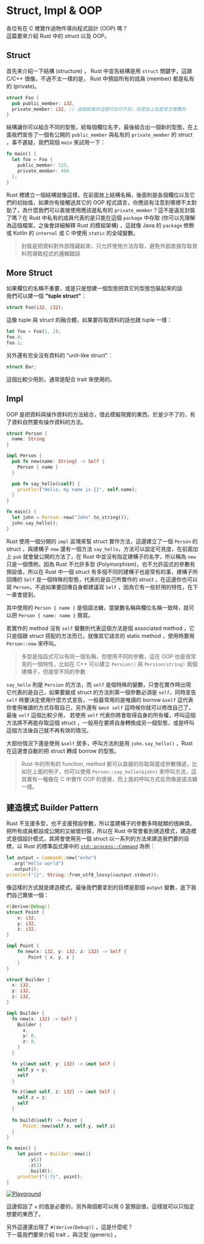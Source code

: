 Struct, Impl & OOP
=================

各位有在 C 裡實作過物件導向程式設計 (OOP) 嗎？  
這篇要來介紹 Rust 中的 struct 以及 OOP。

Struct
------

首先來介紹一下結構 (structure) ， Rust 中宣告結構是用 `struct` 關鍵字，這跟 C/C++ 很像，不過不太一樣的是， Rust 中預設所有的成員 (member) 都是私有的 (private)。

```rust
struct Foo {
  pub public_member: i32,
  private_member: i32, // 這個結尾的逗號可加可不加，但是加上去是官方推薦的
}
```

結構讓你可以組合不同的型態，給每個欄位名字，最後組合出一個新的型態，在上面我們宣告了一個有公開的 `public_member` 與私有的 `private_member` 的 struct ，事不遲疑，我們寫個 `main` 來試用一下：

```rust
fn main() {
  let foo = Foo {
    public_member: 123,
    private_member: 456
  };
}
```

Rust 裡建立一個結構就像這樣，在前面放上結構名稱，後面則是各個欄位以及它們的初始值，如果你有接觸過其它的 OOP 程式語言，你應該有注意到哪裡不太對勁了，為什麼我們可以直接使用應該是私有的 `private_member`？這不是違反封裝了嗎？在 Rust 中私有的成員代表的是只能在這個 `package` 中存取 (你可以先理解為這個檔案，之後會詳細解釋 Rust 的模組架構) ，這就像 Java 的 `package` 修飾或 Kotlin 的 `internal` 或 C 中使用 `static` 的全域變數。

> 封裝是把資料對外部隱藏起來，只允許使用方法存取，避免外部直接存取資料而導致程式的邏輯錯誤

More Struct
-----------

如果欄位的名稱不重要，或是只是想建一個型態把其它的型態包裝起來的話  
我們可以建一個 **"tuple struct"**：

```rust
struct Foo(i32, i32);
```

這像 tuple 與 struct 的融合體，如果要存取資料的話也跟 tuple 一樣：  

```rust
let foo = Foo(1, 2);
foo.0;
foo.1;
```

另外還有完全沒有資料的 "unit-like struct"：  

```rust
struct Bar;
```

這個比較少用到，通常是配合 trait 來使用的。

Impl
----

OOP 是把資料與操作資料的方法結合，借此模擬現實的東西，於是少不了的，有了資料自然要有操作資料的方法。  

```rust
struct Person {
  name: String
}

impl Person {
  pub fn new(name: String) -> Self {
    Person { name }
  }

  pub fn say_hello(&self) {
    println!("Hello, my name is {}", self.name);
  }
}

fn main() {
  let john = Person::new("John".to_string());
  john.say_hello();
}
```

Rust 使用一個分開的 `impl` 區塊來幫 struct 實作方法，這邊建立了一個 `Person` 的 struct ，與建構子 `new` 還有一個方法 `say_hello`，方法可以設定可見度，在前面加上 `pub` 就會變公開的方法了，在 Rust 中並沒有指定建構子的名字，所以稱為 `new` 只是一個慣例，因為 Rust 不允許多型 (Polymorphism)，也不允許函式的參數有預設值，所以在 Rust 中一個 struct 有多個不同的建構子也是常有的事，建構子所回傳的 `Self` 是一個特殊的型態，代表的是自己所實作的 struct ，在這邊你也可以寫 `Person`，不過如果要回傳自身都建議寫 `Self` ，因為它有一些好用的特性，在下一章會提到。  

其中使用的 `Person { name }` 是個語法糖，當變數名稱與欄位名稱一致時，就可以把 `Person { name: name }` 簡寫。

若實作的 method 沒有 `self` 變數則代表這個方法是個 associated method ，它只是個跟 struct 搭配的方法而已，就像其它語言的 static method ，使用時要用 `Person::new` 來呼叫。  

> 多型是指函式可以有同一個名稱，但使用不同的參數，這在 OOP 也是很常見的一個特性，比如在 C++ 可以建立 `Persion()` 與 `Persion(string)` 兩個建構子，但接受不同的參數  

`say_hello` 則是 `Persion` 的方法，而 `self` 是個特殊的變數，只會在實作時出現  
它代表的是自己，如果要變成 struct 的方法則第一個參數必須是 `self`，同時宣告 `self` 時要決定使用什麼方式宣告，一般最常用的是唯讀的 borrow `&self` 這代表你會用唯讀的方式存取自己，另外還有 `&mut self` 這時候你就可以修改自己了，最後 `self` 這個比較少用， 若使用 `self` 代表你將會取得自身的所有權，呼叫這個方法將不再能存取這個 struct ，一般用在要將自身轉換成另一個型態，或是呼叫這個方法後自己就不再有效的情況。

大部份情況下還是使用 `&self` 居多，呼叫方法則是用 `john.say_hello()` ，Rust 在這邊會自動的把 struct 轉成 borrow 的型態。

> Rust 中的所有的 function, method 都可以直接的存取與當成參數傳遞，比如在上面的例子，你可以使用 `Person::say_hello(&john)` 來呼叫方法，這其實有一種像在 C 中實作 OOP 的感覺，而上面的呼叫方式反而像是語法糖一樣。  

建造模式 Builder Pattern
------------------------

Rust 不支援多型，也不支援預設參數，所以當建構子的參數多時就顯的很麻煩，把所有成員都設成公開的又破壞封裝，所以在 Rust 中常會看到建造模式，建造模式是個設計模式，其將會使用另一個 struct 以一系列的方法來建造我們要的目標，以 Rust 的標準函式庫中的 [`std::process::Command`](https://doc.rust-lang.org/stable/std/process/struct.Command.html) 為例： 

```rust
let output = Command::new("echo")
  .arg("Hello world")
  .output();
println!("{}", String::from_utf8_lossy(&output.stdout));
```

像這樣的方式就是建造模式，最後我們要拿到的目標是那個 `output` 變數，底下我們自己實做一個：

```rust
#[derive(Debug)]
struct Point {
    x: i32,
    y: i32,
    z: i32,
}

impl Point {
    fn new(x: i32, y: i32, z: i32) -> Self {
        Point { x, y, z }
    }
}

struct Builder {
  x: i32,
  y: i32,
  z: i32,
}

impl Builder {
  fn new(x: i32) -> Self {
    Builder {
      x,
      y: 0,
      z: 0,
    }
  }

  fn y(&mut self, y: i32) -> &mut Self {
    self.y = y;
    self
  }

  fn z(&mut self, z: i32) -> &mut Self {
    self.z = z;
    self
  }
  
  fn build(&self) -> Point {
      Point::new(self.x, self.y, self.z)
  }
}

fn main() {
    let point = Builder::new(1)
        .y(2)
        .z(3)
        .build();
    println!("{:?}", point);
}
```

[![Playground][play-btn]](https://play.rust-lang.org/?gist=5e7b08e230a379f9c05571f8bcb66d1b&version=stable&mode=debug&edition=2015)

這邊假設了 `x` 的值是必要的，另外兩個都可以用 0 當預設值，這樣就可以只指定想要的東西了。  

另外這邊還出現了 `#[derive(Debug)]` ，這是什麼呢？  
下一篇我們要來介紹 trait ，與泛型 (generic) 。

[play-btn]: https://i.imgur.com/7F0C6a1.png
